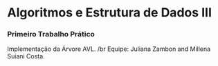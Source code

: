 # Algoritmos e Estrutura de Dados III

### Primeiro Trabalho Prático
Implementação da Árvore AVL. /br
Equipe: Juliana Zambon and Millena Suiani Costa.
